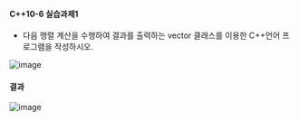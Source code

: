 #### C++10-6 실습과제1
  * 다음 행렬 계산을 수행하여 결과를 출력하는 vector 클래스를 이용한 C++언어 프로그램을 작성하시오.

![image](https://github.com/user-attachments/assets/9db3c1ae-8835-4837-8874-cb215f5ce763)
#### 결과
![image](https://github.com/user-attachments/assets/b5a84581-aff1-42f0-b59b-247e98d314eb)
